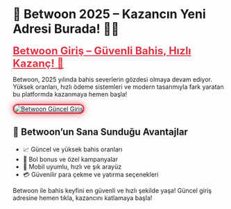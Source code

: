<h1>🎯 Betwoon 2025 – Kazancın Yeni Adresi Burada! 💸🔥</h1>

<a href="https://cutt.ly/Bwoon2025-giris" title="Betwoon Güncel Giriş" style="color: #dc3545; font-size: 24px; font-weight: bold;">
Betwoon Giriş – Güvenli Bahis, Hızlı Kazanç! 🚀
</a>

<p>Betwoon, 2025 yılında bahis severlerin gözdesi olmaya devam ediyor. Yüksek oranları, hızlı ödeme sistemleri ve modern tasarımıyla fark yaratan bu platformda kazanmaya hemen başla!</p>

<a href="https://cutt.ly/Bwoon2025-giris" title="Betwoon Giriş Linki">
  <img src="https://i.ibb.co/BtMhhf6/g-venligiris.jpg" alt="Betwoon Güncel Giriş" style="max-width: 100%; border: 3px solid #dc3545; border-radius: 15px; box-shadow: 0px 0px 15px rgba(220, 53, 69, 0.8);">
</a>

<h2>🚀 Betwoon’un Sana Sunduğu Avantajlar</h2>
<ul>
  <li>📈 Güncel ve yüksek bahis oranları</li>
  <li>🎁 Bol bonus ve özel kampanyalar</li>
  <li>📱 Mobil uyumlu, hızlı ve şık arayüz</li>
  <li>💳 Güvenilir para çekme ve yatırma seçenekleri</li>
</ul>

<p>Betwoon ile bahis keyfini en güvenli ve hızlı şekilde yaşa! Güncel giriş adresine hemen tıkla, kazancını katlamaya başla!</p>

<meta name="description" content="Betwoon 2025 güncel giriş adresiyle güvenli, hızlı ve bol kazançlı bahis dünyasına adım at. Yüksek oranlar ve cazip bonuslar seni bekliyor!">
